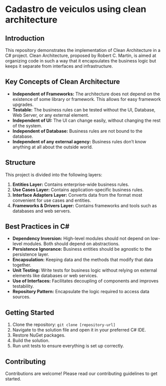# Cadastro de veiculos using clean architecture

## Introduction

This repository demonstrates the implementation of Clean Architecture in a C# project. Clean Architecture, proposed by Robert C. Martin, is aimed at organizing code in such a way that it encapsulates the business logic but keeps it separate from interfaces and infrastructure.

## Key Concepts of Clean Architecture

- **Independent of Frameworks:** The architecture does not depend on the existence of some library or framework. This allows for easy framework upgrades.
- **Testable:** The business rules can be tested without the UI, Database, Web Server, or any external element.
- **Independent of UI:** The UI can change easily, without changing the rest of the system.
- **Independent of Database:** Business rules are not bound to the database.
- **Independent of any external agency:** Business rules don’t know anything at all about the outside world.

## Structure

This project is divided into the following layers:

1. **Entities Layer:** Contains enterprise-wide business rules.
2. **Use Cases Layer:** Contains application-specific business rules.
3. **Interface Adapters Layer:** Converts data from the format most convenient for use cases and entities.
4. **Frameworks & Drivers Layer:** Contains frameworks and tools such as databases and web servers.

## Best Practices in C#

- **Dependency Inversion:** High-level modules should not depend on low-level modules. Both should depend on abstractions.
- **Persistence Ignorance:** Business entities should be agnostic to the persistence layer.
- **Encapsulation:** Keeping data and the methods that modify that data together.
- **Unit Testing:** Write tests for business logic without relying on external elements like databases or web services.
- **Use of Interfaces:** Facilitates decoupling of components and improves testability.
- **Repository Pattern:** Encapsulate the logic required to access data sources.

## Getting Started

1. Clone the repository: `git clone [repository-url]`
2. Navigate to the solution file and open it in your preferred C# IDE.
3. Restore NuGet packages.
4. Build the solution.
5. Run unit tests to ensure everything is set up correctly.

## Contributing

Contributions are welcome! Please read our contributing guidelines to get started.
